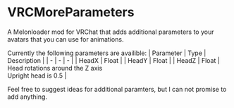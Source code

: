 # VRCMoreParameters

A Melonloader mod for VRChat that adds additional parameters to your avatars that you can use for animations.

Currently the following parameters are availible:
| Parameter | Type | Description |
| - | - | - |
| HeadX | Float |
| HeadY | Float |
| HeadZ | Float | Head rotations around the Z axis<br />Upright head is 0.5 |

Feel free to suggest ideas for additional paramters, but I can not promise to add anything.
